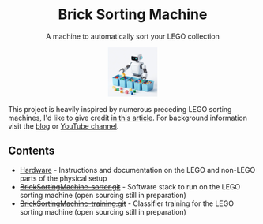 <div align="center">

# Brick Sorting Machine

A machine to automatically sort your LEGO collection

<img src="doc/logo.jpeg" width="100" />

</div>

This project is heavily inspired by numerous preceding LEGO sorting machines, I'd like to give credit [in this article](https://medium.com/@bricksortingmachine/lego-sorting-machine-overview-d390645759f9). For background information visit the [blog](https://medium.com/@bricksortingmachine)
or [YouTube channel](https://www.youtube.com/@BrickSortingMachine).

## Contents

- [Hardware](doc/hardware/hardware.md) - Instructions and documentation on the LEGO and non-LEGO parts of the physical setup
- ~~[BrickSortingMachine-sorter.git](https://github.com/BrickSortingMachine/BrickSortingMachine-sorter)~~ - Software stack to run on the LEGO sorting machine (open sourcing still in preparation)
- ~~[BrickSortingMachine-training.git](https://github.com/BrickSortingMachine/BrickSortingMachine-training)~~ - Classifier training for the LEGO sorting machine (open sourcing still in preparation)
